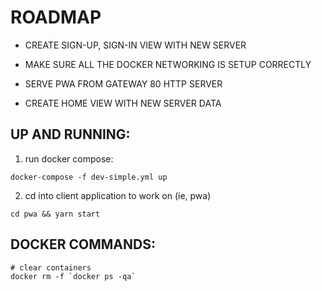 # ROADMAP

* CREATE SIGN-UP, SIGN-IN VIEW WITH NEW SERVER

* MAKE SURE ALL THE DOCKER NETWORKING IS SETUP CORRECTLY
* SERVE PWA FROM GATEWAY 80 HTTP SERVER
* CREATE HOME VIEW WITH NEW SERVER DATA

## UP AND RUNNING:
1. run docker compose:
```$
docker-compose -f dev-simple.yml up
```

2. cd into client application to work on (ie, pwa)
```$
cd pwa && yarn start
```

## DOCKER COMMANDS:
```$
# clear containers
docker rm -f `docker ps -qa`
```
